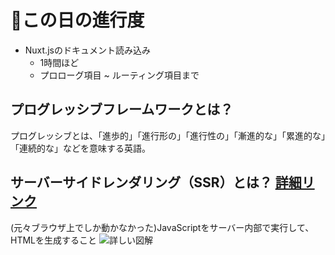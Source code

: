 # 📅この日の進行度
- Nuxt.jsのドキュメント読み込み
  - 1時間ほど
  - プロローグ項目 ~ ルーティング項目まで

## プログレッシブフレームワークとは？
プログレッシブとは、「進歩的」「進行形の」「進行性の」「漸進的な」「累進的な」「連続的な」などを意味する英語。

## サーバーサイドレンダリング（SSR）とは？ [詳細リンク](https://medium.com/@sundaycrafts/%E3%83%A6%E3%83%BC%E3%82%B6%E3%83%BC%E4%BD%93%E9%A8%93%E3%82%92%E5%90%91%E4%B8%8A%E3%81%95%E3%81%9B%E3%82%8B%E3%82%B5%E3%83%BC%E3%83%90%E3%83%BC%E3%82%B5%E3%82%A4%E3%83%89%E3%83%AC%E3%83%B3%E3%83%80%E3%83%AA%E3%83%B3%E3%82%B0javascript-%E6%AD%B4%E5%8F%B2%E3%81%A8%E5%88%A9%E7%82%B9-df68cd7cd991)
(元々ブラウザ上でしか動かなかった)JavaScriptをサーバー内部で実行して、HTMLを生成すること
![詳しい図解](https://miro.medium.com/max/1400/1*9Ns_CYVlBLH9J_cm0LrLdQ.png)